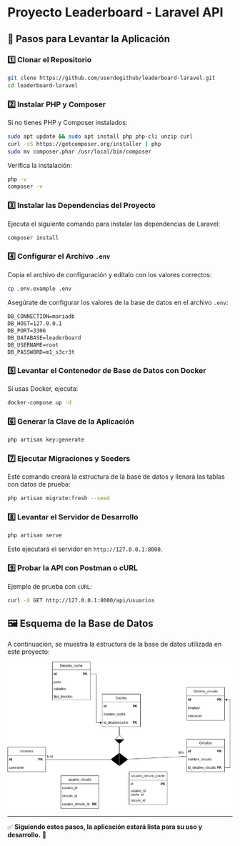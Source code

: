 # Proyecto Leaderboard - Laravel API


## 🚀 Pasos para Levantar la Aplicación

### 1️⃣ **Clonar el Repositorio**
```bash
git clone https://github.com/userdegithub/leaderboard-laravel.git
cd leaderboard-laravel
```

### 2️⃣ **Instalar PHP y Composer**
Si no tienes PHP y Composer instalados:
```bash
sudo apt update && sudo apt install php php-cli unzip curl
curl -sS https://getcomposer.org/installer | php
sudo mv composer.phar /usr/local/bin/composer
```
Verifica la instalación:
```bash
php -v
composer -v
```

### 3️⃣ **Instalar las Dependencias del Proyecto**
Ejecuta el siguiente comando para instalar las dependencias de Laravel:
```bash
composer install
```

### 4️⃣ **Configurar el Archivo `.env`**
Copia el archivo de configuración y edítalo con los valores correctos:
```bash
cp .env.example .env
```
Asegúrate de configurar los valores de la base de datos en el archivo `.env`:
```
DB_CONNECTION=mariadb
DB_HOST=127.0.0.1
DB_PORT=3306
DB_DATABASE=leaderboard
DB_USERNAME=root
DB_PASSWORD=m1_s3cr3t
```

### 5️⃣ **Levantar el Contenedor de Base de Datos con Docker**
Si usas Docker, ejecuta:
```bash
docker-compose up -d
```

### 6️⃣ **Generar la Clave de la Aplicación**
```bash
php artisan key:generate
```

### 7️⃣ **Ejecutar Migraciones y Seeders**
Este comando creará la estructura de la base de datos y llenará las tablas con datos de prueba:
```bash
php artisan migrate:fresh --seed
```

### 8️⃣ **Levantar el Servidor de Desarrollo**
```bash
php artisan serve
```
Esto ejecutará el servidor en `http://127.0.0.1:8000`.

### 9️⃣ **Probar la API con Postman o cURL**
Ejemplo de prueba con `cURL`:
```bash
curl -X GET http://127.0.0.1:8000/api/usuarios
```

## 🖼️ Esquema de la Base de Datos
A continuación, se muestra la estructura de la base de datos utilizada en este proyecto:

![Base de Datos](BBD_practica.png)

---
✅ **Siguiendo estos pasos, la aplicación estará lista para su uso y desarrollo.** 🚀

